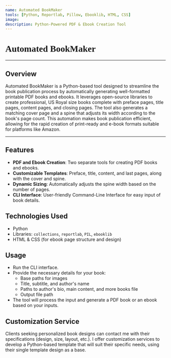 ```yaml
---
name: Automated BookMaker
tools: [Python, Reportlab, Pillow, Ebooklib, HTML, CSS]
image: 
description: Python-Powered PDF & Ebook Creation Tool
---
```


<h1 style="font-family: Georgia;">Automated BookMaker</h1>

---

## Overview

Automated BookMaker is a Python-based tool designed to streamline the book publication process by automatically generating well-formatted printable PDF books and ebooks. It leverages open-source libraries to create professional, US Royal size books complete with preface pages, title pages, content pages, and closing pages. The tool also generates a matching cover page and a spine that adjusts its width according to the book's page count. This automation makes book publication efficient, allowing for the rapid creation of print-ready and e-book formats suitable for platforms like Amazon.

--- 

## Features

- **PDF and Ebook Creation**: Two separate tools for creating PDF books and ebooks.
- **Customizable Templates**: Preface, title, content, and last pages, along with the cover and spine.
- **Dynamic Sizing**: Automatically adjusts the spine width based on the number of pages.
- **CLI Interface**: User-friendly Command-Line Interface for easy input of book details.

## Technologies Used

- Python
- Libraries: `collections`, `reportlab`, `PIL`, `ebooklib`
- HTML & CSS (for ebook page structure and design)

## Usage

- Run the CLI interface.
- Provide the necessary details for your book:
  - Base paths for images
  - Title, subtitle, and author's name
  - Paths to author's bio, main content, and more books file
  - Output file path
- The tool will process the input and generate a PDF book or an ebook based on your inputs.

## Customization Service

Clients seeking personalized book designs can contact me with their specifications (design, size, layout, etc.). I offer customization services to develop a Python-based template that will suit their specific needs, using their single template design as a base.

